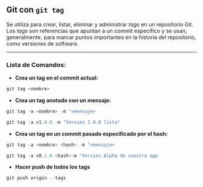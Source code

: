 ## **Git con `git tag`**
Se utiliza para crear, listar, eliminar y administrar _tags_ en un repositorio Git. Los _tags_ son referencias que apuntan a un commit específico y se usan, generalmente, para marcar puntos importantes en la historia del repositorio, como versiones de software.

---
### Lista de Comandos:
* **Crea un tag en el commit actual:**
```powershell
git tag <nombre>
```
* **Crea un tag anotado con un mensaje:**
```powershell
git tag -a <nombre> -m "<mensaje>
```
```powershell
git tag -a v1.0.0 -m "Version 1.0.0 lista"
```
* **Crea un tag en un commit pasado especificado por el hash:**
```powershell
git tag -a <nombre> <hash> -m "<mensaje>
```
```powershell
git tag -a v0.1.0 <hash>-m "Version Alpha de nuestra app
```
* **Hacer push de todos los tags**
```powershell
git push origin --tags
```

